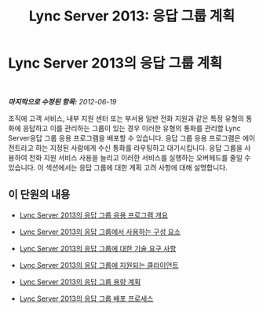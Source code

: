 ﻿---
title: 'Lync Server 2013: 응답 그룹 계획'
TOCTitle: 응답 그룹 계획
ms:assetid: 7c10ce08-0068-4b22-8ecc-33e94811c900
ms:mtpsurl: https://technet.microsoft.com/ko-kr/library/Gg398617(v=OCS.15)
ms:contentKeyID: 49304150
ms.date: 08/24/2015
mtps_version: v=OCS.15
ms.translationtype: HT
---

# Lync Server 2013의 응답 그룹 계획

 

_**마지막으로 수정된 항목:** 2012-06-19_

조직에 고객 서비스, 내부 지원 센터 또는 부서용 일반 전화 지원과 같은 특정 유형의 통화에 응답하고 이를 관리하는 그룹이 있는 경우 이러한 유형의 통화를 관리할 Lync Server응답 그룹 응용 프로그램을 배포할 수 있습니다. 응답 그룹 응용 프로그램은 에이전트라고 하는 지정된 사람에게 수신 통화를 라우팅하고 대기시킵니다. 응답 그룹을 사용하여 전화 지원 서비스 사용을 늘리고 이러한 서비스를 실행하는 오버헤드를 줄일 수 있습니다. 이 섹션에서는 응답 그룹에 대한 계획 고려 사항에 대해 설명합니다.

## 이 단원의 내용

  - [Lync Server 2013의 응답 그룹 응용 프로그램 개요](lync-server-2013-overview-of-the-response-group-application.md)

  - [Lync Server 2013의 응답 그룹에서 사용하는 구성 요소](lync-server-2013-components-used-by-response-group.md)

  - [Lync Server 2013의 응답 그룹에 대한 기술 요구 사항](lync-server-2013-technical-requirements-for-response-group.md)

  - [Lync Server 2013의 응답 그룹에 지원되는 클라이언트](lync-server-2013-clients-supported-for-response-group.md)

  - [Lync Server 2013의 응답 그룹 용량 계획](lync-server-2013-capacity-planning-for-response-group.md)

  - [Lync Server 2013의 응답 그룹 배포 프로세스](lync-server-2013-deployment-process-for-response-group.md)

